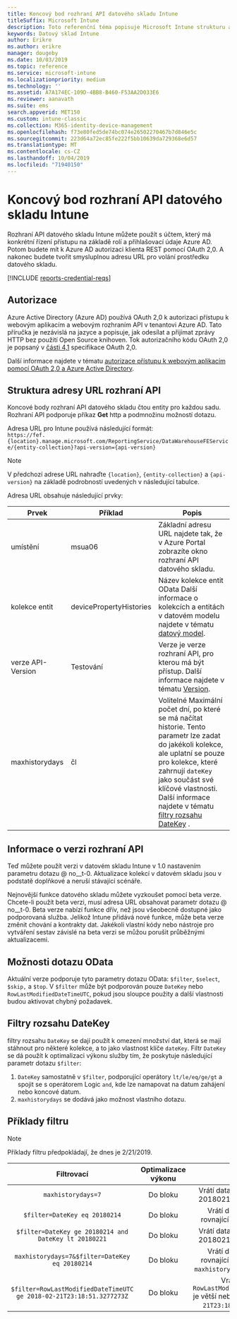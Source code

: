 ```yaml
---
title: Koncový bod rozhraní API datového skladu Intune
titleSuffix: Microsoft Intune
description: Toto referenční téma popisuje Microsoft Intune strukturu adres URL rozhraní API datového skladu. Jsou k dispozici příklady filtru.
keywords: Datový sklad Intune
author: Erikre
ms.author: erikre
manager: dougeby
ms.date: 10/03/2019
ms.topic: reference
ms.service: microsoft-intune
ms.localizationpriority: medium
ms.technology: ''
ms.assetid: A7A174EC-109D-4BB8-B460-F53AA2D033E6
ms.reviewer: aanavath
ms.suite: ems
search.appverid: MET150
ms.custom: intune-classic
ms.collection: M365-identity-device-management
ms.openlocfilehash: f73e80fed5de74bc074e26502270467b7d846e5c
ms.sourcegitcommit: 223d64a72ec85fe222f5bb10639da729368e6d57
ms.translationtype: MT
ms.contentlocale: cs-CZ
ms.lasthandoff: 10/04/2019
ms.locfileid: "71940150"
---
```

# <a name="intune-data-warehouse-api-endpoint"></a>Koncový bod rozhraní API datového skladu Intune

Rozhraní API datového skladu Intune můžete použít s účtem, který má konkrétní řízení přístupu na základě rolí a přihlašovací údaje Azure AD. Potom budete mít k Azure AD autorizaci klienta REST pomocí OAuth 2,0. A nakonec budete tvořit smysluplnou adresu URL pro volání prostředku datového skladu.

[!INCLUDE [reports-credential-reqs](../includes/reports-credential-reqs.md)]

## <a name="authorization"></a>Autorizace

Azure Active Directory (Azure AD) používá OAuth 2,0 k autorizaci přístupu k webovým aplikacím a webovým rozhraním API v tenantovi Azure AD. Tato příručka je nezávislá na jazyce a popisuje, jak odesílat a přijímat zprávy HTTP bez použití Open Source knihoven. Tok autorizačního kódu OAuth 2,0 je popsaný v [části 4,1](https://tools.ietf.org/html/rfc6749#section-4.1) specifikace OAuth 2,0.

Další informace najdete v tématu [autorizace přístupu k webovým aplikacím pomocí OAuth 2,0 a Azure Active Directory](https://docs.microsoft.com/azure/active-directory/develop/active-directory-protocols-oauth-code).

## <a name="api-url-structure"></a>Struktura adresy URL rozhraní API

Koncové body rozhraní API datového skladu čtou entity pro každou sadu. Rozhraní API podporuje příkaz **Get** http a podmnožinu možností dotazu.

Adresa URL pro Intune používá následující formát:  
`https://fef.{location}.manage.microsoft.com/ReportingService/DataWarehouseFEService/{entity-collection}?api-version={api-version}`

> [!NOTE]
> V předchozí adrese URL nahraďte `{location}`, `{entity-collection}` a `{api-version}` na základě podrobností uvedených v následující tabulce.

Adresa URL obsahuje následující prvky:

| Prvek | Příklad | Popis |
|-------------------|------------|--------------------------------------------------------------------------------------------------------------------|
| umístění | msua06 | Základní adresu URL najdete tak, že v Azure Portal zobrazíte okno rozhraní API datového skladu. |
| kolekce entit | devicePropertyHistories | Název kolekce entit OData Další informace o kolekcích a entitách v datovém modelu najdete v tématu [datový model](reports-ref-data-model.md). |
| verze API-Version | Testování | Verze je verze rozhraní API, pro kterou má být přístup. Další informace najdete v tématu [Version](reports-api-url.md#api-version-information). |
| maxhistorydays | čl | Volitelné Maximální počet dní, po které se má načítat historie. Tento parametr lze zadat do jakékoli kolekce, ale uplatní se pouze pro kolekce, které zahrnují `dateKey` jako součást své klíčové vlastnosti. Další informace najdete v tématu [filtry rozsahu DateKey](reports-api-url.md#datekey-range-filters) . |

## <a name="api-version-information"></a>Informace o verzi rozhraní API

Teď můžete použít verzi v datovém skladu Intune v 1.0 nastavením parametru dotazu @ no__t-0. Aktualizace kolekcí v datovém skladu jsou v podstatě doplňkové a neruší stávající scénáře.

Nejnovější funkce datového skladu můžete vyzkoušet pomocí beta verze. Chcete-li použít beta verzi, musí adresa URL obsahovat parametr dotazu @ no__t-0. Beta verze nabízí funkce dřív, než jsou všeobecně dostupné jako podporovaná služba. Jelikož Intune přidává nové funkce, může beta verze změnit chování a kontrakty dat. Jakékoli vlastní kódy nebo nástroje pro vytváření sestav závislé na beta verzi se můžou porušit průběžnými aktualizacemi.

## <a name="odata-query-options"></a>Možnosti dotazu OData

Aktuální verze podporuje tyto parametry dotazu OData: `$filter`, `$select`, `$skip,` a `$top`. V `$filter` může být podporován pouze `DateKey` nebo `RowLastModifiedDateTimeUTC`, pokud jsou sloupce použity a další vlastnosti budou aktivovat chybný požadavek.

## <a name="datekey-range-filters"></a>Filtry rozsahu DateKey

filtry rozsahu `DateKey` se dají použít k omezení množství dat, která se mají stáhnout pro některé kolekce, a to jako vlastnost klíče `dateKey`. Filtr `DateKey` se dá použít k optimalizaci výkonu služby tím, že poskytuje následující parametr dotazu `$filter`:

1. `DateKey` samostatně v `$filter`, podporující operátory `lt/le/eq/ge/gt` a spojit se s operátorem Logic `and`, kde lze namapovat na datum zahájení nebo koncové datum.
2. `maxhistorydays` se dodává jako možnost vlastního dotazu.<br>

## <a name="filter-examples"></a>Příklady filtru

> [!NOTE]
> Příklady filtru předpokládají, že dnes je 2/21/2019.

|                             Filtrovací                             |           Optimalizace výkonu           |                                          Popis                                          |
|:--------------------------------------------------------------:|:--------------------------------------------:|:---------------------------------------------------------------------------------------------:|
|    `maxhistorydays=7`                                            |    Do bloku                                      |    Vrátí data s `DateKey` mezi 20180214 a 20180221.                                     |
|    `$filter=DateKey eq 20180214`                                 |    Do bloku                                      |    Vrátí data s `DateKey` rovnající se 20180214.                                                    |
|    `$filter=DateKey ge 20180214 and DateKey lt 20180221`         |    Do bloku                                      |    Vrátí data s `DateKey` mezi 20180214 a 20180220.                                     |
|    `maxhistorydays=7&$filter=DateKey eq 20180214`                |    Do bloku                                      |    Vrátí data s `DateKey` rovnající se 20180214. `maxhistorydays` se ignoruje.                            |
|    `$filter=RowLastModifiedDateTimeUTC ge 2018-02-21T23:18:51.3277273Z`                                |    Do bloku                                       |    Vrátí data s `RowLastModifiedDateTimeUTC` je větší nebo rovna `2018-02-21T23:18:51.3277273Z`.                             |
